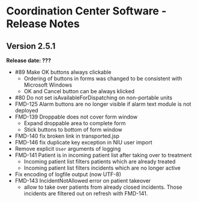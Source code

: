 # Coordination Center Software - Release Notes

## Version 2.5.1

**Release date: ???**

* \#89 Make OK buttons always clickable
  - Ordering of buttons in forms was changed to be consistent with Microsoft Windows
  - OK and Cancel button can be always klicked
* \#80 Do not set isAvailableForDispatching on non-portable units
* FMD-125 Alarm buttons are no longer visible if alarm text module is not deployed
* FMD-139 Droppable does not cover form window
  - Expand droppable area to complete form
  - Stick buttons to bottom of form window
* FMD-140 fix broken link in transported.jsp
* FMD-146 fix duplicate key exception in NIU user import
* Remove explicit `User` arguments of logging
* FMD-141 Patient is in incoming patient list after taking over to treatment
  * Incoming patient list filters patients which are already treated
  * Incoming patient list filters incidents which are no longer active
* Fix encoding of logfile output (now UTF-8)
* FMD-143 IncidentNotAllowed error on patient takeover
  * allow to take over patients from already closed incidents. Those incidents are filtered out on refresh with FMD-141.
